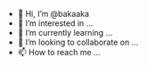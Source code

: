 - 👋 Hi, I’m @bakaaka
- 👀 I’m interested in ...
- 🌱 I’m currently learning ...
- 💞️ I’m looking to collaborate on ...
- 📫 How to reach me ...

<!---
bakaaka/bakaaka is a ✨ special ✨ repository because its `README.md` (this file) appears on your GitHub profile.
You can click the Preview link to take a look at your changes.
--->
